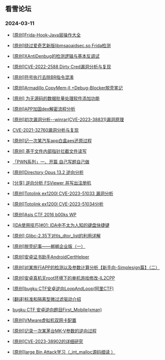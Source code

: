 ## 看雪论坛 
### 2024-03-11

+ [[原创]Frida-Hook-Java层操作大全](https://bbs.kanxue.com/thread-280758.htm)

+ [[原创]绕过爱奇艺新版libmsaoaidsec.so Frida检测](https://bbs.kanxue.com/thread-280754.htm)

+ [[原创]XAntiDenbug的检测逻辑与基本反调试](https://bbs.kanxue.com/thread-280746.htm)

+ [[原创]CVE-2022-2588 Dirty Cred漏洞分析与复现](https://bbs.kanxue.com/thread-280741.htm)

+ [[原创]符号执行去除BR指令混淆](https://bbs.kanxue.com/thread-280737.htm)

+ [[原创]Armadillo CopyMem-ll +Debug-Blocker脱壳笔记](https://bbs.kanxue.com/thread-280718.htm)

+ [[原创] 为无源码的数据批量处理软件添加功能](https://bbs.kanxue.com/thread-280688.htm)

+ [[原创]APP加固dex解密流程分析](https://bbs.kanxue.com/thread-280609.htm)

+ [[原创]初次漏洞分析--winrar(CVE-2023-38831)漏洞原理](https://bbs.kanxue.com/thread-280605.htm)

+ [CVE-2021-32760漏洞分析与复现](https://bbs.kanxue.com/thread-280604.htm)

+ [[原创]记一次某汽车app白盒aes还原过程](https://bbs.kanxue.com/thread-280600.htm)

+ [[原创] 基于文件内部指针拦截文件读写](https://bbs.kanxue.com/thread-280584.htm)

+ [「PWN系列」一、开篇 自己写题自己做](https://bbs.kanxue.com/thread-280581.htm)

+ [[原创]Directory Opus 13.2 逆向分析](https://bbs.kanxue.com/thread-280562.htm)

+ [[分享] 逆向分析 FSViewer 并写出注册机](https://bbs.kanxue.com/thread-280543.htm)

+ [[原创]Totolink ex1200l CVE-2023-51033 漏洞分析](https://bbs.kanxue.com/thread-280540.htm)

+ [[原创]Totolink ex1200l CVE-2023-51034分析](https://bbs.kanxue.com/thread-280539.htm)

+ [[原创]Asis CTF 2016 b00ks WP](https://bbs.kanxue.com/thread-280533.htm)

+ [[IDA使用技巧]#01: IDA中不太为人知的键盘快捷键](https://bbs.kanxue.com/thread-280521.htm)

+ [[原创] Glibc-2.35下对tls_dtor_list的利用详解](https://bbs.kanxue.com/thread-280518.htm)

+ [[原创]脱壳纪事——梆梆企业版（一）](https://bbs.kanxue.com/thread-280513.htm)

+ [[原创]安卓证书助手AndroidCertHelper](https://bbs.kanxue.com/thread-280510.htm)

+ [[原创]对某旅行APP的检测以及参数计算分析【新手向-Simplesign篇】（二）](https://bbs.kanxue.com/thread-280501.htm)

+ [[原创]安卓真机无root环境下的单机游戏修改-IL2CPP](https://bbs.kanxue.com/thread-280500.htm)

+ [[原创]bugku CTF安卓逆向LoopAndLoop(阿里CTF)](https://bbs.kanxue.com/thread-280496.htm)

+ [[翻译]标准和隔离型微过滤驱动介绍](https://bbs.kanxue.com/thread-280495.htm)

+ [bugku CTF 安卓逆向题目First_Mobile(xman)](https://bbs.kanxue.com/thread-280488.htm)

+ [[原创]VMware虚拟机双网卡配置](https://bbs.kanxue.com/thread-280485.htm)

+ [[原创]记录一次某茅台MK-V参数的逆向过程](https://bbs.kanxue.com/thread-280459.htm)

+ [[原创]CVE-2023-38902的详细研究](https://bbs.kanxue.com/thread-280448.htm)

+ [[原创]large Bin Attack学习（_int_malloc源码细读 ）](https://bbs.kanxue.com/thread-280827.htm)

